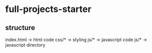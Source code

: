 # full-projects-starter


## structure

index.html -> html code
css/* -> styling
js/* -> javascript code
js/* -> javascript directory
